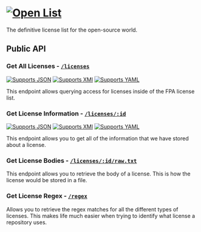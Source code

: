 # [![Open List](https://raw.githubusercontent.com/fairfield-programming/openlist/master/.github/cover.svg)](https://github.com/fairfield-programming/openlist)

The definitive license list for the open-source world.

## Public API

### Get All Licenses - [`/licenses`](https://fairfield-programming.github.io/openlist/licenses/)

[![Supports JSON](https://img.shields.io/badge/json-blue)](https://fairfield-programming.github.io/openlist/licenses.json)
[![Supports XMl](https://img.shields.io/badge/xml-blue)](https://fairfield-programming.github.io/openlist/licenses.xml)
[![Supports YAML](https://img.shields.io/badge/yaml-blue)](https://fairfield-programming.github.io/openlist/licenses.yaml)

This endpoint allows querying access for licenses inside of the FPA license list.

### Get License Information - [`/licenses/:id`](https://fairfield-programming.github.io/openlist/licenses/mit)

[![Supports JSON](https://img.shields.io/badge/json-blue)](https://fairfield-programming.github.io/openlist/licenses/mit.json)
[![Supports XMl](https://img.shields.io/badge/xml-blue)](https://fairfield-programming.github.io/openlist/licenses/mit.xml)
[![Supports YAML](https://img.shields.io/badge/yaml-blue)](https://fairfield-programming.github.io/openlist/licenses/mit.yaml)

This endpoint allows you to get all of the information that we have stored about a license.

### Get License Bodies - [`/licenses/:id/raw.txt`](https://fairfield-programming.github.io/openlist/licenses/mit/raw.txt)

This endpoint allows you to retrieve the body of a license. This is how the license would be stored in a file.

### Get License Regex - [`/regex`](https://fairfield-programming.github.io/openlist/regex)

Allows you to retrieve the regex matches for all the different types of licenses. This makes life much easier when trying to identify what license a repository uses.
